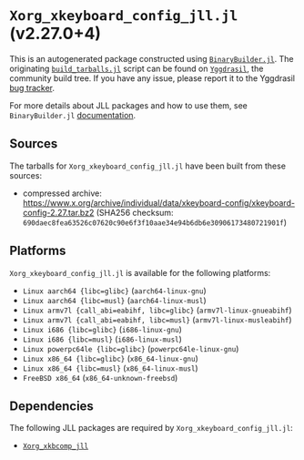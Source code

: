 # `Xorg_xkeyboard_config_jll.jl` (v2.27.0+4)

This is an autogenerated package constructed using [`BinaryBuilder.jl`](https://github.com/JuliaPackaging/BinaryBuilder.jl). The originating [`build_tarballs.jl`](https://github.com/JuliaPackaging/Yggdrasil/blob/a93f0f52c2bbf19e6c9228e2d26dbb6bb5ec2871/X/Xorg_xkeyboard_config/build_tarballs.jl) script can be found on [`Yggdrasil`](https://github.com/JuliaPackaging/Yggdrasil/), the community build tree.  If you have any issue, please report it to the Yggdrasil [bug tracker](https://github.com/JuliaPackaging/Yggdrasil/issues).

For more details about JLL packages and how to use them, see `BinaryBuilder.jl` [documentation](https://juliapackaging.github.io/BinaryBuilder.jl/dev/jll/).

## Sources

The tarballs for `Xorg_xkeyboard_config_jll.jl` have been built from these sources:

* compressed archive: https://www.x.org/archive/individual/data/xkeyboard-config/xkeyboard-config-2.27.tar.bz2 (SHA256 checksum: `690daec8fea63526c07620c90e6f3f10aae34e94b6db6e30906173480721901f`)

## Platforms

`Xorg_xkeyboard_config_jll.jl` is available for the following platforms:

* `Linux aarch64 {libc=glibc}` (`aarch64-linux-gnu`)
* `Linux aarch64 {libc=musl}` (`aarch64-linux-musl`)
* `Linux armv7l {call_abi=eabihf, libc=glibc}` (`armv7l-linux-gnueabihf`)
* `Linux armv7l {call_abi=eabihf, libc=musl}` (`armv7l-linux-musleabihf`)
* `Linux i686 {libc=glibc}` (`i686-linux-gnu`)
* `Linux i686 {libc=musl}` (`i686-linux-musl`)
* `Linux powerpc64le {libc=glibc}` (`powerpc64le-linux-gnu`)
* `Linux x86_64 {libc=glibc}` (`x86_64-linux-gnu`)
* `Linux x86_64 {libc=musl}` (`x86_64-linux-musl`)
* `FreeBSD x86_64` (`x86_64-unknown-freebsd`)

## Dependencies

The following JLL packages are required by `Xorg_xkeyboard_config_jll.jl`:

* [`Xorg_xkbcomp_jll`](https://github.com/JuliaBinaryWrappers/Xorg_xkbcomp_jll.jl)
